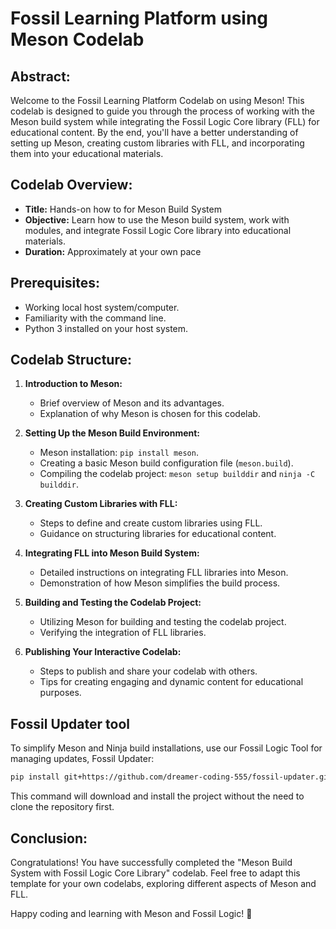 # Fossil Learning Platform using Meson Codelab

## Abstract:

Welcome to the Fossil Learning Platform Codelab on using Meson! This codelab is designed to guide you through the process of working with the Meson build system while integrating the Fossil Logic Core library (FLL) for educational content. By the end, you'll have a better understanding of setting up Meson, creating custom libraries with FLL, and incorporating them into your educational materials.

## Codelab Overview:

- **Title:** Hands-on how to for Meson Build System
- **Objective:** Learn how to use the Meson build system, work with modules, and integrate Fossil Logic Core library into educational materials.
- **Duration:** Approximately at your own pace

## Prerequisites:

- Working local host system/computer.
- Familiarity with the command line.
- Python 3 installed on your host system.

## Codelab Structure:

1. **Introduction to Meson:**
   - Brief overview of Meson and its advantages.
   - Explanation of why Meson is chosen for this codelab.

2. **Setting Up the Meson Build Environment:**
   - Meson installation: `pip install meson`.
   - Creating a basic Meson build configuration file (`meson.build`).
   - Compiling the codelab project: `meson setup builddir` and `ninja -C builddir`.

3. **Creating Custom Libraries with FLL:**
   - Steps to define and create custom libraries using FLL.
   - Guidance on structuring libraries for educational content.

4. **Integrating FLL into Meson Build System:**
   - Detailed instructions on integrating FLL libraries into Meson.
   - Demonstration of how Meson simplifies the build process.

5. **Building and Testing the Codelab Project:**
   - Utilizing Meson for building and testing the codelab project.
   - Verifying the integration of FLL libraries.

6. **Publishing Your Interactive Codelab:**
   - Steps to publish and share your codelab with others.
   - Tips for creating engaging and dynamic content for educational purposes.

## Fossil Updater tool

To simplify Meson and Ninja build installations, use our Fossil Logic Tool for managing updates, Fossil Updater:

```bash
pip install git+https://github.com/dreamer-coding-555/fossil-updater.git
```

This command will download and install the project without the need to clone the repository first.

## Conclusion:

Congratulations! You have successfully completed the "Meson Build System with Fossil Logic Core Library" codelab. Feel free to adapt this template for your own codelabs, exploring different aspects of Meson and FLL.

Happy coding and learning with Meson and Fossil Logic! 🚀
